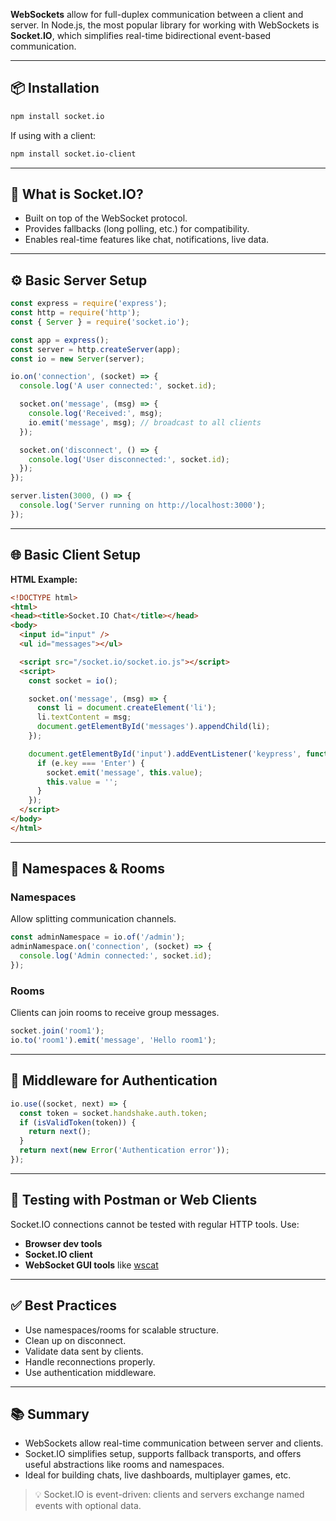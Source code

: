 **WebSockets** allow for full-duplex communication between a client and server. In Node.js, the most popular library for working with WebSockets is **Socket.IO**, which simplifies real-time bidirectional event-based communication.

---

## 📦 Installation

```bash
npm install socket.io
```

If using with a client:
```bash
npm install socket.io-client
```

---

## 🧠 What is Socket.IO?

- Built on top of the WebSocket protocol.
- Provides fallbacks (long polling, etc.) for compatibility.
- Enables real-time features like chat, notifications, live data.

---

## ⚙️ Basic Server Setup

```js
const express = require('express');
const http = require('http');
const { Server } = require('socket.io');

const app = express();
const server = http.createServer(app);
const io = new Server(server);

io.on('connection', (socket) => {
  console.log('A user connected:', socket.id);

  socket.on('message', (msg) => {
    console.log('Received:', msg);
    io.emit('message', msg); // broadcast to all clients
  });

  socket.on('disconnect', () => {
    console.log('User disconnected:', socket.id);
  });
});

server.listen(3000, () => {
  console.log('Server running on http://localhost:3000');
});
```

---

## 🌐 Basic Client Setup

**HTML Example:**
```html
<!DOCTYPE html>
<html>
<head><title>Socket.IO Chat</title></head>
<body>
  <input id="input" />
  <ul id="messages"></ul>

  <script src="/socket.io/socket.io.js"></script>
  <script>
    const socket = io();

    socket.on('message', (msg) => {
      const li = document.createElement('li');
      li.textContent = msg;
      document.getElementById('messages').appendChild(li);
    });

    document.getElementById('input').addEventListener('keypress', function(e) {
      if (e.key === 'Enter') {
        socket.emit('message', this.value);
        this.value = '';
      }
    });
  </script>
</body>
</html>
```

---

## 📡 Namespaces & Rooms

### Namespaces
Allow splitting communication channels.
```js
const adminNamespace = io.of('/admin');
adminNamespace.on('connection', (socket) => {
  console.log('Admin connected:', socket.id);
});
```

### Rooms
Clients can join rooms to receive group messages.
```js
socket.join('room1');
io.to('room1').emit('message', 'Hello room1');
```

---

## 🔐 Middleware for Authentication

```js
io.use((socket, next) => {
  const token = socket.handshake.auth.token;
  if (isValidToken(token)) {
    return next();
  }
  return next(new Error('Authentication error'));
});
```

---

## 🧪 Testing with Postman or Web Clients

Socket.IO connections cannot be tested with regular HTTP tools. Use:
- **Browser dev tools**
- **Socket.IO client**
- **WebSocket GUI tools** like [wscat](https://github.com/websockets/wscat)

---

## ✅ Best Practices

- Use namespaces/rooms for scalable structure.
- Clean up on disconnect.
- Validate data sent by clients.
- Handle reconnections properly.
- Use authentication middleware.

---

## 📚 Summary

- WebSockets allow real-time communication between server and clients.
- Socket.IO simplifies setup, supports fallback transports, and offers useful abstractions like rooms and namespaces.
- Ideal for building chats, live dashboards, multiplayer games, etc.

> 💡 Socket.IO is event-driven: clients and servers exchange named events with optional data.
